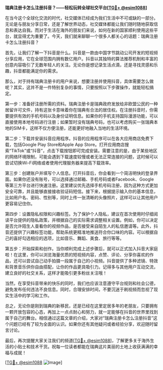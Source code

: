 **瑞典注册卡怎么注册抖音？——轻松玩转全球社交平台[[TG💪+ @esim1088](https://t.me/s/esim1088)]**

在当今这个全球化交流的时代，社交媒体已经成为我们生活中不可或缺的一部分。无论是与朋友分享日常，还是了解世界动态，社交媒体都能让我们随时随地获取信息和表达自我。而对于生活在海外的朋友们来说，如何在新的国家顺利使用这些平台，就显得尤为重要了。今天，我们就来聊聊一个很多人都关心的话题：瑞典注册卡怎么注册抖音？

首先，让我们了解一下抖音是什么。抖音是一款由中国字节跳动公司开发的短视频分享应用，它在全球范围内拥有数亿用户。抖音以其独特的算法推荐机制和丰富的创意内容吸引了无数年轻人的关注。无论你是想记录生活点滴，还是寻找灵感和乐趣，抖音都能满足你的需求。

那么，对于持有瑞典注册卡的用户来说，想要注册并使用抖音，具体需要怎么做呢？其实，这并不是一件特别复杂的事情，只要按照以下步骤操作，就能轻松搞定。

第一步：准备好注册所需的资料。瑞典注册卡是瑞典政府发放给非欧盟公民的一种居留许可文件，持有这张卡意味着你在瑞典有合法的居住权。在注册抖音时，你需要提供有效的手机号码以及身份证明信息。如果你的手机支持国际漫游功能，可以直接使用本地号码进行注册；如果暂时没有瑞典号码，也可以考虑购买一张瑞典本地的SIM卡，这样不仅方便注册，还能更好地融入当地的生活环境。

第二步：下载并安装抖音应用程序。抖音的应用程序可以在各大应用商店免费下载，包括Google Play Store和Apple App Store。打开应用商店搜索“TikTok”或“抖音”，点击下载按钮即可完成安装。需要注意的是，由于某些地区的网络环境限制，可能会遇到下载速度较慢或者无法正常连接的问题，这时候可以尝试切换Wi-Fi网络或者使用代理服务器来提高下载效率。

第三步：创建账户并填写个人信息。打开抖音后，你会看到一个简洁明快的登录界面。如果你还没有账号，可以选择通过邮箱、手机号码或者Facebook、Google等第三方平台进行快速注册。这里建议优先选择手机号码注册，因为这种方式更加安全可靠，并且能够直接接收验证码短信。接下来，根据提示输入你的基本信息，比如用户名、密码、性别等，同时上传一张清晰的头像照片，这样可以让其他用户更容易记住你。

第四步：设置隐私权限和兴趣标签。为了保护个人隐私，建议在首次使用时仔细阅读平台提供的隐私政策，并根据自己的实际需求调整相关设置。例如，你可以决定是否允许陌生人查看你的视频作品，是否接受来自陌生人的私信邀请等。此外，抖音还提供了兴趣标签功能，帮助系统更精准地推送符合你口味的内容。可以根据自己的喜好勾选相应的选项，比如音乐、舞蹈、美食、旅行等等。

第五步：开始探索和创作。当你顺利完成上述步骤后，就可以正式加入抖音大家庭啦！在这里，你可以浏览海量优质的短视频内容，点赞、评论、分享你喜欢的作品，还可以尝试自己动手拍摄一段属于自己的小视频。抖音提供了多种滤镜、特效和背景音乐供你自由搭配，让你的作品更具吸引力。记得多与其他用户互动交流，建立良好的社交关系，这样才能吸引更多粉丝关注哦！

当然，在享受抖音带来的快乐的同时，我们也应该注意遵守平台规则和社会公德，避免发布任何违法不良信息。同时，合理安排时间，不要沉迷于刷视频而忽视了现实生活中的学习和工作。

总之，无论你是刚到瑞典的新移民，还是已经在这里定居多年的老朋友，只要拥有一颗开放包容的心态，再加上一点点耐心和努力，就一定能够在抖音的世界里找到属于自己的舞台。相信通过这篇文章的介绍，大家对“瑞典注册卡怎么注册抖音”这个问题已经有了较为全面的认识。如果你还有其他疑问或者经验分享，欢迎随时留言讨论。

最后，再次提醒大家关注我们的频道[[TG💪+ @esim1088](https://t.me/s/esim1088)]，了解更多关于海外生活的小贴士和技术干货。祝每一位读者都能在瑞典这片美丽的土地上收获满满的幸福与成就！

[[TG💪+ @esim1088](https://t.me/s/esim1088) ![Image](https://i.postimg.cc/4NQfJmqS/Snipaste-2025-05-13-00-14-12.png)]